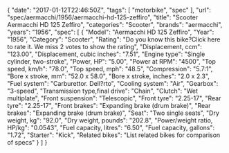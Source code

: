 {
    "date": "2017-01-12T22:46:50Z",
    "tags": [
        "motorbike",
        "spec"
    ],
    "url": "spec\/aermacchi\/1956\/aermacchi-hd-125-zeffiro",
    "title": "Scooter Aermacchi HD 125 Zeffiro",
    "categories": "Scooter",
    "brands": "aermacchi",
    "years": "1956",
    "spec": [
        {
            "Model": "Aermacchi HD 125 Zeffiro",
            "Year": "1956",
            "Category": "Scooter",
            "Rating": "Do you know this bike?Click here to rate it. We miss 2 votes to show the rating",
            "Displacement, ccm": "123.00",
            "Displacement, cubic inches": "7.51",
            "Engine type": "Single cylinder, two-stroke",
            "Power, HP": "5.00",
            "Power at RPM": "4500",
            "Top speed, km\/h": "78.0",
            "Top speed, mph": "48.5",
            "Compression": "5.7:1",
            "Bore x stroke, mm": "52.0 x 58.0",
            "Bore x stroke, inches": "2.0 x 2.3",
            "Fuel system": "Carburettor. Dell?rto",
            "Cooling system": "Air",
            "Gearbox": "3-speed",
            "Transmission type,final drive": "Chain",
            "Clutch": "Wet multiplate",
            "Front suspension": "Telescopic",
            "Front tyre": "2.25-17",
            "Rear tyre": "2.25-17",
            "Front brakes": "Expanding brake (drum brake)",
            "Rear brakes": "Expanding brake (drum brake)",
            "Seat": "Two single seats",
            "Dry weight, kg": "92.0",
            "Dry weight, pounds": "202.8",
            "Power\/weight ratio, HP\/kg": "0.0543",
            "Fuel capacity, litres": "6.50",
            "Fuel capacity, gallons": "1.72",
            "Starter": "Kick",
            "Related bikes": "List related bikes for comparison of specs"
        }
    ]
}